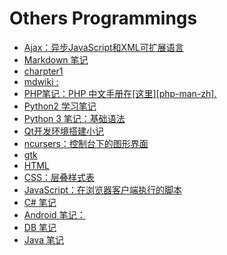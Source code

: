 <link href="../css/style.css" rel="stylesheet" type="text/css" />

# Others Programmings 

<div class="dir">

+ [Ajax：异步JavaScript和XML可扩展语言](others/ajax.md)
+ [Markdown 笔记](others/markdown.md)
+ [charpter1](others/docbook.md)
+ [mdwiki :](others/mdwiki.md)
+ [PHP笔记：PHP 中文手册在[这里][php-man-zh].](others/php.md)
+ [Python2 学习笔记](others/python2.md)
+ [Python 3 笔记：基础语法](others/python3.md)
+ [Qt开发环境搭建小记](others/qt.md)
+ [ncursers：控制台下的图形界面](others/ncurses.md)
+ [gtk](others/gtk.md)
+ [HTML](others/html.md)
+ [CSS：层叠样式表](others/css.md)
+ [JavaScript：在浏览器客户端执行的脚本](others/js.md)
+ [C# 笔记](others/c#.md)
+ [Android 笔记：](others/android.md)
+ [DB 笔记](others/db.md)
+ [Java 笔记](others/java.md)

</div>
